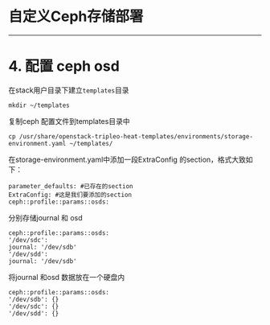 # 自定义Ceph存储部署

---


# 4. 配置 ceph osd

在stack用户目录下建立`templates`目录

```
mkdir ~/templates
```

复制ceph 配置文件到templates目录中

```
cp /usr/share/openstack-tripleo-heat-templates/environments/storage-environment.yaml ~/templates/
```

在storage-environment.yaml中添加一段ExtraConfig 的section，格式大致如下：

```
parameter_defaults: #已存在的section
ExtraConfig: #这是我们要添加的section
ceph::profile::params::osds:
```

分别存储journal 和 osd

```
ceph::profile::params::osds:
'/dev/sdc':
journal: '/dev/sdb'
'/dev/sdd':
journal: '/dev/sdb'
```

将journal 和osd 数据放在一个硬盘内

```
ceph::profile::params::osds:
'/dev/sdb': {}
'/dev/sdc': {}
'/dev/sdd': {}
```